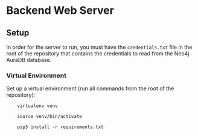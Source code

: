 # Backend Web Server

## Setup
In order for the server to run, you must have the `credentials.txt` file in the root of the repository that contains the credentials to read from the Neo4j AuraDB database.

### Virtual Environment
Set up a virtual environment (run all commands from the root of the repository):

```
    virtualenv venv

    source venv/bin/activate

    pip3 install -r requirements.txt
```